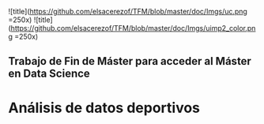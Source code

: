 ![title](https://github.com/elsacerezof/TFM/blob/master/doc/Imgs/uc.png =250x)
![title](https://github.com/elsacerezof/TFM/blob/master/doc/Imgs/uimp2_color.png =250x)
 
## Trabajo de Fin de Máster para acceder al Máster en Data Science
# Análisis de datos deportivos


